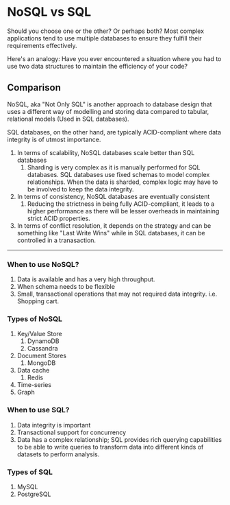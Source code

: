 # NoSQL vs SQL

Should you choose one or the other? Or perhaps both? Most complex applications tend to use multiple databases to ensure they fulfill their requirements effectively. 

Here's an analogy: Have you ever encountered a situation where you had to use two data structures to maintain the efficiency of your code?

## Comparison
NoSQL, aka "Not Only SQL" is another approach to database design that uses a different way of modelling and storing data compared to tabular, relational models (Used in SQL databases).

SQL databases, on the other hand, are typically ACID-compliant where data integrity is of utmost importance.

1. In terms of scalability, NoSQL databases scale better than SQL databases
    1. Sharding is very complex as it is manually performed for SQL databases. SQL databases use fixed schemas to model complex relationships. When the data is sharded, complex logic may have to be involved to keep the data integrity.
1. In terms of consistency, NoSQL databases are eventually consistent
    1. Reducing the strictness in being fully ACID-compliant, it leads to a higher performance as there will be lesser overheads in maintaining strict ACID properties.
1. In terms of conflict resolution, it depends on the strategy and can be something like "Last Write Wins" while in SQL databases, it can be controlled in a tranasaction.

---

### When to use NoSQL?

1. Data is available and has a very high throughput.
2. When schema needs to be flexible
3. Small, transactional operations that may not required data integrity. i.e. Shopping cart.

### Types of NoSQL
1. Key/Value Store
    1. DynamoDB
    1. Cassandra
1. Document Stores
    1. MongoDB
1. Data cache
    1. Redis
1. Time-series
1. Graph

### When to use SQL?

1. Data integrity is important
2. Transactional support for concurrency
3. Data has a complex relationship; SQL provides rich querying capabilities to be able to write queries to transform data into different kinds of datasets to perform analysis.

### Types of SQL

1. MySQL
2. PostgreSQL
